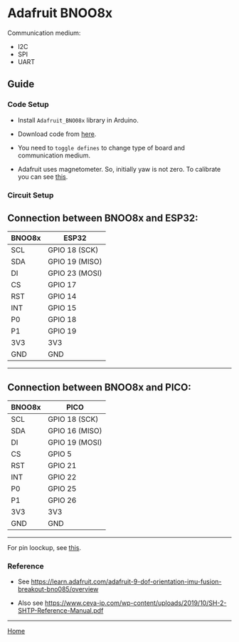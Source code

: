 # Adafruit BNOO8x

Communication medium:
- I2C
- SPI
- UART

## Guide
### Code Setup

- Install `Adafruit_BNO08x` library in Arduino.

- Download code from [here](https://github.com/Robotics-Club-Pulchowk/Arduino_Codes/tree/main/bnoo8x).

- You need to `toggle defines` to change type of board and communication medium.
-  Adafruit uses magnetometer. So, initially yaw is not zero. To calibrate you can see [this](https://github.com/Robotics-Club-Pulchowk/Arduino_Codes/tree/main/bnoo8x_calibration).

### Circuit Setup

**Connection between BNOO8x and ESP32**:
-----------------------------
| BNOO8x   | ESP32          |
|----------|----------------|
| SCL      | GPIO 18 (SCK)  |
| SDA      | GPIO 19 (MISO) |
| DI       | GPIO 23 (MOSI) |
| CS       | GPIO 17        |
| RST      | GPIO 14        |
| INT      | GPIO 15        |
| P0       | GPIO 18        |
| P1       | GPIO 19        |
| 3V3      | 3V3            |
| GND      | GND            |
-----------------------------

**Connection between BNOO8x and PICO**:
-----------------------------
| BNOO8x   | PICO           |
|----------|----------------|
| SCL      | GPIO 18 (SCK)  |
| SDA      | GPIO 16 (MISO) |
| DI       | GPIO 19 (MOSI) |
| CS       | GPIO 5         |
| RST      | GPIO 21        |
| INT      | GPIO 22        |
| P0       | GPIO 25        |
| P1       | GPIO 26        |
| 3V3      | 3V3            |
| GND      | GND            |
-----------------------------

For pin loockup, see [this](https://github.com/Robotics-Club-Pulchowk/Arduino_Codes/tree/main/pin_loockup).

### Reference

- See https://learn.adafruit.com/adafruit-9-dof-orientation-imu-fusion-breakout-bno085/overview

- Also see https://www.ceva-ip.com/wp-content/uploads/2019/10/SH-2-SHTP-Reference-Manual.pdf

---
[Home](../README.md)